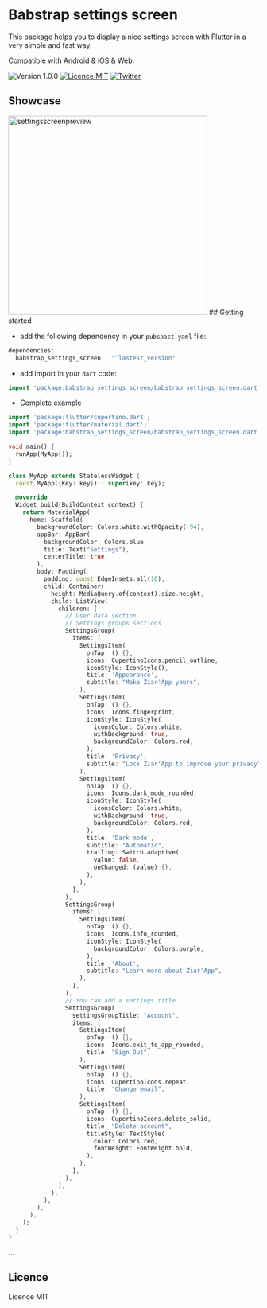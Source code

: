 # Babstrap settings screen
This package helps you to display a nice settings screen with Flutter in a very simple and fast way.

Compatible with Android & iOS & Web.  

![Version 1.0.0](https://img.shields.io/badge/pub-v0.0.1-orange) [![Licence MIT](https://img.shields.io/apm/l/vim-mode)](https://choosealicense.com/licenses/mit) [![Twitter](https://img.shields.io/twitter/url?style=social&url=https%3A%2F%2Ftwitter.com%2FBabacar51193320)](https://twitter.com/ndongbabacar100)

## Showcase
<img width="400" alt="settingsscreenpreview" src="https://user-images.githubusercontent.com/65053170/128450473-7a71ecd5-576b-4a93-b9b3-8bb95f6ac304.png">
## Getting started

* add the following dependency in your `pubspact.yaml` file:
``` dart
dependencies:
  babstrap_settings_screen : "^lastest_version"
```
* add import in your `dart` code:
``` dart
import 'package:babstrap_settings_screen/babstrap_settings_screen.dart';
```
* Complete example
``` dart
import 'package:flutter/cupertino.dart';
import 'package:flutter/material.dart';
import 'package:babstrap_settings_screen/babstrap_settings_screen.dart';

void main() {
  runApp(MyApp());
}

class MyApp extends StatelessWidget {
  const MyApp({Key? key}) : super(key: key);

  @override
  Widget build(BuildContext context) {
    return MaterialApp(
      home: Scaffold(
        backgroundColor: Colors.white.withOpacity(.94),
        appBar: AppBar(
          backgroundColor: Colors.blue,
          title: Text("Settings"),
          centerTitle: true,
        ),
        body: Padding(
          padding: const EdgeInsets.all(10),
          child: Container(
            height: MediaQuery.of(context).size.height,
            child: ListView(
              children: [
                // User data section
                // Settings groups sections
                SettingsGroup(
                  items: [
                    SettingsItem(
                      onTap: () {},
                      icons: CupertinoIcons.pencil_outline,
                      iconStyle: IconStyle(),
                      title: 'Appearance',
                      subtitle: "Make Ziar'App yours",
                    ),
                    SettingsItem(
                      onTap: () {},
                      icons: Icons.fingerprint,
                      iconStyle: IconStyle(
                        iconsColor: Colors.white,
                        withBackground: true,
                        backgroundColor: Colors.red,
                      ),
                      title: 'Privacy',
                      subtitle: "Lock Ziar'App to improve your privacy",
                    ),
                    SettingsItem(
                      onTap: () {},
                      icons: Icons.dark_mode_rounded,
                      iconStyle: IconStyle(
                        iconsColor: Colors.white,
                        withBackground: true,
                        backgroundColor: Colors.red,
                      ),
                      title: 'Dark mode',
                      subtitle: "Automatic",
                      trailing: Switch.adaptive(
                        value: false,
                        onChanged: (value) {},
                      ),
                    ),
                  ],
                ),
                SettingsGroup(
                  items: [
                    SettingsItem(
                      onTap: () {},
                      icons: Icons.info_rounded,
                      iconStyle: IconStyle(
                        backgroundColor: Colors.purple,
                      ),
                      title: 'About',
                      subtitle: "Learn more about Ziar'App",
                    ),
                  ],
                ),
                // You can add a settings title
                SettingsGroup(
                  settingsGroupTitle: "Account",
                  items: [
                    SettingsItem(
                      onTap: () {},
                      icons: Icons.exit_to_app_rounded,
                      title: "Sign Out",
                    ),
                    SettingsItem(
                      onTap: () {},
                      icons: CupertinoIcons.repeat,
                      title: "Change email",
                    ),
                    SettingsItem(
                      onTap: () {},
                      icons: CupertinoIcons.delete_solid,
                      title: "Delete account",
                      titleStyle: TextStyle(
                        color: Colors.red,
                        fontWeight: FontWeight.bold,
                      ),
                    ),
                  ],
                ),
              ],
            ),
          ),
        ),
      ),
    );
  }
}
```
...

## Licence
Licence MIT